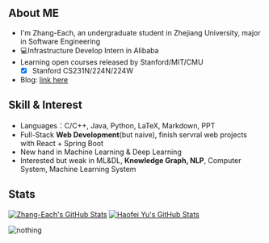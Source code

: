 

## About ME

- I'm Zhang-Each, an undergraduate student in Zhejiang University, major in Software Engineering
- 💻Infrastructure Develop Intern in Alibaba
- Learning open courses released by Stanford/MIT/CMU
  - [x] Stanford CS231N/224N/224W
- Blog: [link here](https://zhang-each.github.io/)

## Skill & Interest

- Languages：C/C++, Java, Python, LaTeX, Markdown, PPT
- Full-Stack **Web Development**(but naive), finish servral web projects with React + Spring Boot
- New hand in Machine Learning & Deep Learning
- Interested but weak in ML&DL, **Knowledge Graph, NLP**, Computer System, Machine Learning System



## Stats

<a href="https://github.com/Zhang-Each/Zhang-Each">
  <img align="center" src="https://github-readme-stats.vercel.app/api/top-langs/?username=zhang-each&hide=html,css,less,javascript" alt="Zhang-Each's GitHub Stats" /></a>

<a href="https://github.com/zhang-each">
  <img align="center" src="https://github-readme-stats.vercel.app/api?username=zhang-each&show_icons=true&line_height=27&count_private=true&title_color=6aa6f8" alt="Haofei Yu's GitHub Stats" /></a>

![nothing](https://visitor-badge.laobi.icu/badge?page_id=zhang-each)
